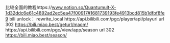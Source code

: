 比较全面的教程https://www.notion.so/Quantumult-X-1d32ddc6e61c4892ad2ec5ea47f00917#1681739193fe4913bcd815b1dfbf8fe9
bili unlock：
rewrite_local
https:\/\/api\.bilibili\.com\/pgc\/player\/api\/playurl url 302 https://bili.miao.best/geturl/maom/
https:\/\/api.bilibili.com\/pgc\/view\/app\/season url 302 https://bili.miao.best/season/
